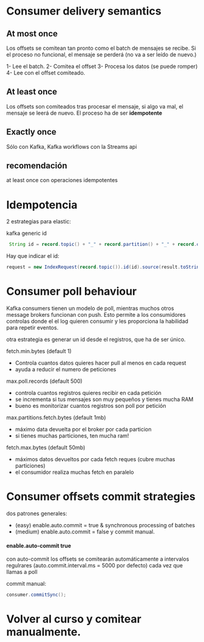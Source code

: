# Consumer delivery semantics

## At most once


Los offsets se comitean tan pronto como el batch de mensajes se recibe. Si el proceso no funcional, el mensaje se perderá (no va a ser leído de nuevo.)


1- Lee el batch.
2- Comitea el offset
3- Procesa los datos (se puede romper)
4- Lee con el offset comiteado.

## At least once

Los offsets son comiteados tras procesar el mensaje, si algo va mal, el mensaje se leerá de nuevo. El proceso ha de ser **idempotente**

## Exactly once

Sólo con Kafka, Kafka workflows con la Streams api

## recomendación

at least once con operaciones idempotentes


# Idempotencia

2 estrategias para elastic:

kafka generic id

```java
 String id = record.topic() + "_" + record.partition() + "_" + record.offset();
 ```
Hay que indicar el id: 
```java
request = new IndexRequest(record.topic()).id(id).source(result.toString(), XContentType.JSON);
```

# Consumer poll behaviour
Kafka consumers tienen un modelo de poll, mientras muchos otros message brokers funcionan con push.
Esto permite a los consumidores controlas donde el el log quieren consumir y les proporciona la habilidad para repetir eventos.


 otra estrategia es generar un id desde el registros, que ha de ser único.

 fetch.min.bytes (default 1)
 - Controla cuantos datos quieres hacer pull al menos en cada request
 - ayuda a reducir el numero de peticiones

max.poll.records (default 500)
- controla cuantos registros quieres recibir en cada petición 
- se incrementa si tus mensajes son muy pequeños y tienes mucha RAM
- bueno es monitorizar cuantos registros son poll por petición

max.partitions.fetch.bytes (default 1mb)
- máximo data devuelta por el broker por cada particion
- si tienes muchas particiones, ten mucha ram!

fetch.max.bytes (default 50mb)
- máximos datos devueltos por cada fetch reques (cubre muchas particiones)
- el consumidor realiza muchas fetch en paralelo

# Consumer offsets commit strategies

dos patrones generales:

- (easy) enable.auto.commit = true & synchronous processing of batches
- (medium) enable.auto.commit = false y commit manual.

#### enable.auto-commit true
con auto-commit los offsets se comitearán automáticamente a intervalos regulrares 
(auto.commit.interval.ms = 5000 por defecto) cada vez que llamas a poll

commit manual:
```java
consumer.commitSync();
```

# Volver al curso y comitear manualmente.



